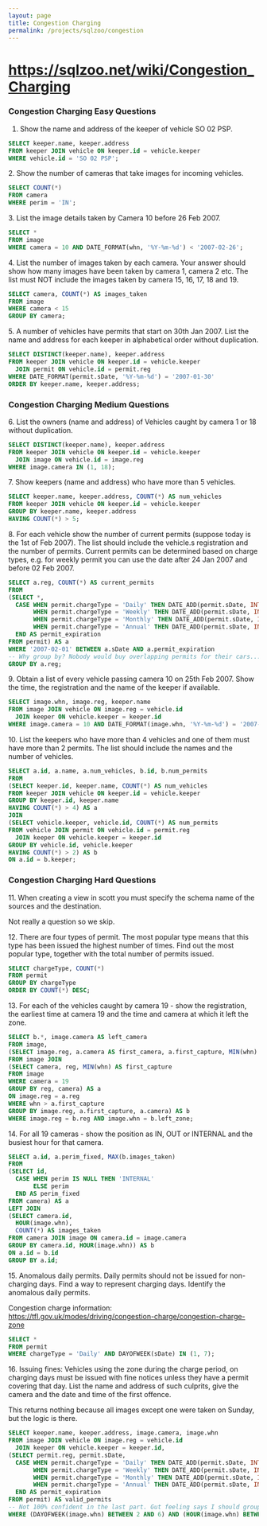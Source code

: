```yaml
---
layout: page
title: Congestion Charging
permalink: /projects/sqlzoo/congestion
---
```


# https://sqlzoo.net/wiki/Congestion_Charging

### Congestion Charging Easy Questions

1. Show the name and address of the keeper of vehicle SO 02 PSP.

```sql
SELECT keeper.name, keeper.address
FROM keeper JOIN vehicle ON keeper.id = vehicle.keeper
WHERE vehicle.id = 'SO 02 PSP';
```

2\. Show the number of cameras that take images for incoming vehicles. 

```sql
SELECT COUNT(*)
FROM camera
WHERE perim = 'IN';
```

3\. List the image details taken by Camera 10 before 26 Feb 2007. 

```sql
SELECT *
FROM image
WHERE camera = 10 AND DATE_FORMAT(whn, '%Y-%m-%d') < '2007-02-26';
```

4\. List the number of images taken by each camera. Your answer should show how many images have been taken by camera 1, camera 2 etc. The list must NOT include the images taken by camera 15, 16, 17, 18 and 19. 

```sql
SELECT camera, COUNT(*) AS images_taken
FROM image
WHERE camera < 15
GROUP BY camera;
```

5\. A number of vehicles have permits that start on 30th Jan 2007. List the name and address for each keeper in alphabetical order without duplication. 

```sql
SELECT DISTINCT(keeper.name), keeper.address
FROM keeper JOIN vehicle ON keeper.id = vehicle.keeper
  JOIN permit ON vehicle.id = permit.reg
WHERE DATE_FORMAT(permit.sDate, '%Y-%m-%d') = '2007-01-30'
ORDER BY keeper.name, keeper.address;
```

### Congestion Charging Medium Questions

6\. List the owners (name and address) of Vehicles caught by camera 1 or 18 without duplication. 

```sql
SELECT DISTINCT(keeper.name), keeper.address
FROM keeper JOIN vehicle ON keeper.id = vehicle.keeper
  JOIN image ON vehicle.id = image.reg
WHERE image.camera IN (1, 18);
```

7\. Show keepers (name and address) who have more than 5 vehicles. 

```sql
SELECT keeper.name, keeper.address, COUNT(*) AS num_vehicles
FROM keeper JOIN vehicle ON keeper.id = vehicle.keeper
GROUP BY keeper.name, keeper.address
HAVING COUNT(*) > 5;
```

8\. For each vehicle show the number of current permits (suppose today is the 1st of Feb 2007). The list should include the vehicle.s registration and the number of permits. Current permits can be determined based on charge types, e.g. for weekly permit you can use the date after 24 Jan 2007 and before 02 Feb 2007. 

```sql
SELECT a.reg, COUNT(*) AS current_permits
FROM
(SELECT *,
  CASE WHEN permit.chargeType = 'Daily' THEN DATE_ADD(permit.sDate, INTERVAL 1 DAY)
       WHEN permit.chargeType = 'Weekly' THEN DATE_ADD(permit.sDate, INTERVAL 1 WEEK)
       WHEN permit.chargeType = 'Monthly' THEN DATE_ADD(permit.sDate, INTERVAL 1 MONTH)
       WHEN permit.chargeType = 'Annual' THEN DATE_ADD(permit.sDate, INTERVAL 1 YEAR)
  END AS permit_expiration
FROM permit) AS a
WHERE '2007-02-01' BETWEEN a.sDate AND a.permit_expiration
-- Why group by? Nobody would buy overlapping permits for their cars...
GROUP BY a.reg;
```

9\. Obtain a list of every vehicle passing camera 10 on 25th Feb 2007. Show the time, the registration and the name of the keeper if available. 

```sql
SELECT image.whn, image.reg, keeper.name
FROM image JOIN vehicle ON image.reg = vehicle.id
  JOIN keeper ON vehicle.keeper = keeper.id
WHERE image.camera = 10 AND DATE_FORMAT(image.whn, '%Y-%m-%d') = '2007-02-25';
```

10\. List the keepers who have more than 4 vehicles and one of them must have more than 2 permits. The list should include the names and the number of vehicles. 

```sql
SELECT a.id, a.name, a.num_vehicles, b.id, b.num_permits
FROM
(SELECT keeper.id, keeper.name, COUNT(*) AS num_vehicles
FROM keeper JOIN vehicle ON keeper.id = vehicle.keeper
GROUP BY keeper.id, keeper.name
HAVING COUNT(*) > 4) AS a
JOIN
(SELECT vehicle.keeper, vehicle.id, COUNT(*) AS num_permits
FROM vehicle JOIN permit ON vehicle.id = permit.reg
  JOIN keeper ON vehicle.keeper = keeper.id
GROUP BY vehicle.id, vehicle.keeper
HAVING COUNT(*) > 2) AS b
ON a.id = b.keeper;
```

### Congestion Charging Hard Questions

11\. When creating a view in scott you must specify the schema name of the sources and the destination. 

Not really a question so we skip.

12\. There are four types of permit. The most popular type means that this type has been issued the highest number of times. Find out the most popular type, together with the total number of permits issued. 

```sql
SELECT chargeType, COUNT(*)
FROM permit
GROUP BY chargeType
ORDER BY COUNT(*) DESC;
```

13\. For each of the vehicles caught by camera 19 - show the registration, the earliest time at camera 19 and the time and camera at which it left the zone. 

```sql
SELECT b.*, image.camera AS left_camera
FROM image,
(SELECT image.reg, a.camera AS first_camera, a.first_capture, MIN(whn) AS left_zone
FROM image JOIN
(SELECT camera, reg, MIN(whn) AS first_capture
FROM image
WHERE camera = 19
GROUP BY reg, camera) AS a
ON image.reg = a.reg
WHERE whn > a.first_capture
GROUP BY image.reg, a.first_capture, a.camera) AS b
WHERE image.reg = b.reg AND image.whn = b.left_zone;
```

14\. For all 19 cameras - show the position as IN, OUT or INTERNAL and the busiest hour for that camera. 

```sql
SELECT a.id, a.perim_fixed, MAX(b.images_taken)
FROM
(SELECT id,
  CASE WHEN perim IS NULL THEN 'INTERNAL'
       ELSE perim
  END AS perim_fixed
FROM camera) AS a
LEFT JOIN
(SELECT camera.id,
  HOUR(image.whn),
  COUNT(*) AS images_taken
FROM camera JOIN image ON camera.id = image.camera
GROUP BY camera.id, HOUR(image.whn)) AS b
ON a.id = b.id
GROUP BY a.id;
```

15\. Anomalous daily permits. Daily permits should not be issued for non-charging days. Find a way to represent charging days. Identify the anomalous daily permits. 

Congestion charge information: https://tfl.gov.uk/modes/driving/congestion-charge/congestion-charge-zone

```sql
SELECT *
FROM permit
WHERE chargeType = 'Daily' AND DAYOFWEEK(sDate) IN (1, 7);
```

16\. Issuing fines: Vehicles using the zone during the charge period, on charging days must be issued with fine notices unless they have a permit covering that day. List the name and address of such culprits, give the camera and the date and time of the first offence. 

This returns nothing because all images except one were taken on Sunday, but the logic is there.

```sql
SELECT keeper.name, keeper.address, image.camera, image.whn
FROM image JOIN vehicle ON image.reg = vehicle.id
  JOIN keeper ON vehicle.keeper = keeper.id,
(SELECT permit.reg, permit.sDate,
  CASE WHEN permit.chargeType = 'Daily' THEN DATE_ADD(permit.sDate, INTERVAL 1 DAY)
       WHEN permit.chargeType = 'Weekly' THEN DATE_ADD(permit.sDate, INTERVAL 1 WEEK)
       WHEN permit.chargeType = 'Monthly' THEN DATE_ADD(permit.sDate, INTERVAL 1 MONTH)
       WHEN permit.chargeType = 'Annual' THEN DATE_ADD(permit.sDate, INTERVAL 1 YEAR)
  END AS permit_expiration
FROM permit) AS valid_permits
-- Not 100% confident in the last part. Gut feeling says I should group by something.
WHERE (DAYOFWEEK(image.whn) BETWEEN 2 AND 6) AND (HOUR(image.whn) BETWEEN 7 AND 18) AND (image.whn NOT BETWEEN valid_permits.sDate AND valid_permits.permit_expiration);
```
